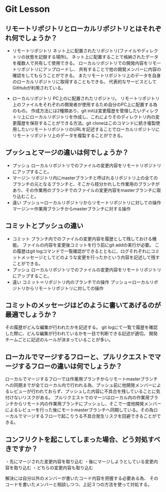 # Git Lesson

## リモートリポジトリとローカルリポジトリとはそれぞれ何でしょうか？

* リモートリポジトリ
    ネット上に配置されたリポジトリ(ファイルやディレクトリの状態を記録する場所)。
    ネット上に配置することで格納されたデータを複数人で共有して使用できる。
    ローカルリポジトリでの開発内容をリモートリポジトリにアップロードし、
    共有することで他の開発メンバーに内容の確認をしてもらうことができる。
    またリモートリポジトリ上のデータを自身のローカルリポジトリに取得することもできる。
    代表的なサービスとしてGitHubが利用されている。

* ローカルリポジトリ
    PC上のに配置されたリポジトリ。
    リモートリポジトリ上のファイルをそれぞれの開発者が使用するため自分のPC上に配置する為のもの。
    作成方法には2種類あり、git initは変更履歴を管理したいディレクトリ上にローカルリポジトリを作成し、これによりそのディレクトリ内の変更履歴を保存することができる方法。git cloneはこのコマンドに続き複製使用したいリモートリポジトリのURLを記述することでローカルリポジトリにリモートリポジトリ上のデータを複製することができる。


## プッシュとマージの違いは何でしょうか？
  * プッシュ
    ローカルリポジトリでのファイルの変更内容をリモートリポジトリにアップすること。
  * マージン
    リポジトリ内にmasterブランチと呼ばれるリポジトリ上の全てのブランチの元となるブランチと、そこから枝分かれした作業用のブランチがあり、その作業用のブランチでのファイルの変更内容をmasterブランチに取り込むこと。
  * 違い
    プッシュ＝ローカルリポジトリからリモートリポジトリに対しての操作
    マージン＝作業用ブランチからmasterブランチに対する操作


## コミットとプッシュの違い
  * コミット
    ブランチ内でのファイルの変更内容を履歴として残しておける機能。
    ファイルの内容を変更後コミットを行う前にgit addの実行が必要。
    この履歴はgit logコマンドで一覧確認ができるとともに、ログそれぞれにコミットメッセージとしてどのような変更を行ったかという内容を記述して残すことができる。
  * プッシュ
    ローカルリポジトリでのファイルの変更内容をリモートリポジトリにアップすること。
  * 違い
    コミット＝リポジトリ内のブランチでの操作
    プッシュ＝ローカルリポジトリからリモートリポジトリに対しての操作


## コミットのメッセージはどのように書いてあげるのが最適でしょうか？
  その履歴がどんな編集が行われたかを記述する。
  git logにて一覧で履歴を確認した際に、どんな編集が行われているかを一目で判断できる記述が適切。
  開発チームごとに記述のルールが決まっていることが多い。


## ローカルでマージするフローと、プルリクエストでマージするフローの違いは何でしょうか？
  ローカルでマージするフローでは作業用ブランチからリモートmasterブランチへの同期までが全てローカル内で行われる為、プッシュ前に他開発メンバーによるレビューが行われておらず、プッシュした内容に不具合を残していることに気付けないリスクがある。
  プルリクエストでのマージはローカル内の作業用ブランチからリモート内の作業用ブランチにプッシュし、そこで一度他開発メンバーによるレビューを行った後にモートmasterブランチへ同期している。その為ローカルでマージするフローで起こりうる不具合発生リスクを回避できることができる。


## コンフリクトを起こしてしまった場合、どう対処すべきですか？
  ・先にマージされた変更内容を取り込む
  ・後にマージしようとしている変更内容を取り込む
  ・どちらの変更内容も取り込む

  解決には自分以外のメンバーが書いたコード内容を把握する必要ある為、
  そのコードを書いたメンバーと相談しつつ、上記３つの方法を使って対処する。
